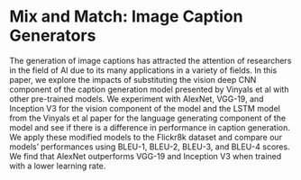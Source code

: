 # Mix and Match: Image Caption Generators

The generation of image captions has attracted the attention of researchers in the
field of AI due to its many applications in a variety of fields. In this paper, we
explore the impacts of substituting the vision deep CNN component of the caption
generation model presented by Vinyals et al with other pre-trained models. We
experiment with AlexNet, VGG-19, and Inception V3 for the vision component
of the model and the LSTM model from the Vinyals et al paper for the language
generating component of the model and see if there is a difference in performance
in caption generation. We apply these modified models to the Flickr8k dataset
and compare our models’ performances using BLEU-1, BLEU-2, BLEU-3, and
BLEU-4 scores. We find that AlexNet outperforms VGG-19 and Inception V3
when trained with a lower learning rate.
